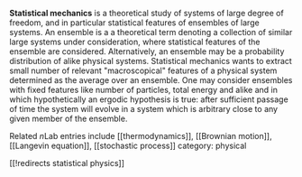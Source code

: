 __Statistical mechanics__ is a theoretical study of systems of large degree of freedom, and in particular statistical features of ensembles of large systems. An ensemble is a a theoretical term denoting a collection of similar large systems under consideration, where statistical features of the ensemble are considered. Alternatively, an ensemble may be a probability distribution of alike physical systems. Statistical mechanics wants to extract small number of relevant "macroscopical" features of a physical system determined as the average over an ensemble. One may consider ensembles with fixed features like number of particles, total energy and alike and in which hypothetically an ergodic hypothesis is true: after sufficient passage of time the system will evolve in a system which is arbitrary close to any given member of the ensemble. 

Related $n$Lab entries include [[thermodynamics]], [[Brownian motion]], [[Langevin equation]], [[stochastic process]] 
category: physical

[[!redirects statistical physics]]